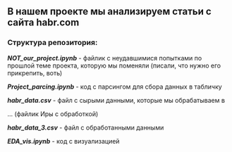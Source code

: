## В нашем проекте мы анализируем статьи с сайта habr.com

### Структура репозитория:

***NOT_our_project.ipynb*** - файлик с неудавшимися попытками по прошлой теме проекта, которую мы поменяли (писали, что нужно его прикрепить, воть)

***Project_parcing.ipynb*** - код с парсингом для сбора данных в табличку

***habr_data.csv*** - файл с сырыми данными, которые мы обрабатываем в 

... (файлик Иры с обработкой)

***habr_data_3.csv*** - файл с обработанными данными

***EDA_vis.ipynb*** - код с визуализацией

